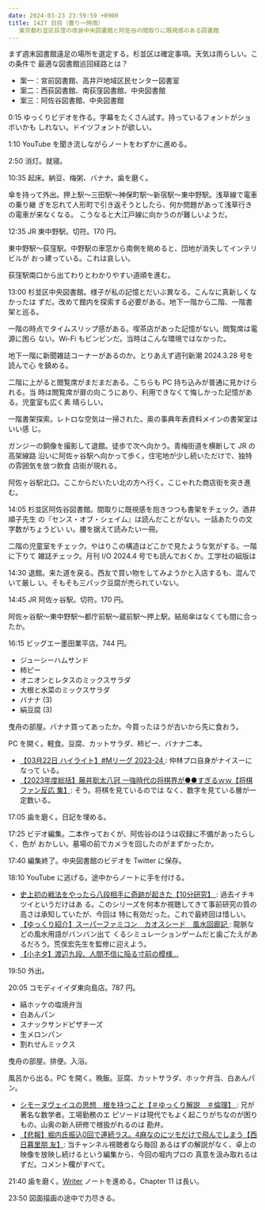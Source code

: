 ```yaml
---
date: 2024-03-23 23:59:59 +0900
title: 1427 日目（曇り一時雨）
   東京都杉並区荻窪の改装中央図書館と阿佐谷の間取りに既視感のある図書館
---
```


まず週末図書館遠足の場所を選定する。杉並区は確定事項。天気は雨らしい。この条件で
最適な図書館巡回経路とは？

* 案一：宮前図書館、高井戸地域区民センター図書室
* 案二：西荻図書館、南荻窪図書館、中央図書館
* 案三：阿佐谷図書館、中央図書館

0:15 ゆっくりビデオを作る。字幕をたくさん試す。持っているフォントがショボいかも
しれない。ドイツフォントが欲しい。

1:10 YouTube を聞き流しながらノートをわずかに進める。

2:50 消灯。就寝。

10:35 起床。納豆、梅粥、バナナ。歯を磨く。

傘を持って外出。押上駅～三田駅～神保町駅～新宿駅～東中野駅。浅草線で電車の乗り継
ぎを忘れて人形町で引き返そうとしたら、何か問題があって浅草行きの電車が来なくなる。
こうなると大江戸線に向かうのが難しいようだ。

12:35 JR 東中野駅。切符。170 円。

東中野駅～荻窪駅。中野駅の車窓から南側を眺めると、団地が消失してインテリビルが
おっ建っている。これは哀しい。

荻窪駅南口から出てわりとわかりやすい道順を進む。

13:00 杉並区中央図書館。様子が私の記憶とだいぶ異なる。こんなに真新しくなかったは
ずだ。改めて館内を探索する必要がある。地下一階から二階、一階書架と巡る。

一階の時点でタイムスリップ感がある。喫茶店があった記憶がない。閲覧席は電源に困ら
ない。Wi-Fi もビンビンだ。当時はこんな環境ではなかった。

地下一階に新聞雑誌コーナーがあるのか。とりあえず週刊新潮 2024.3.28 号を読んで心
を鎮める。

二階に上がると閲覧席がまだまだある。こちらも PC 持ち込みが普通に見かけられる。当
時は閲覧席が扉の向こうにあり、利用できなくて悔しかった記憶がある。児童室も広く素
晴らしい。

一階書架探索。レトロな空気は一掃された。奥の事典年表資料メインの書架室はいい感
じ。

ガンジーの銅像を撮影して退館。徒歩で次へ向かう。青梅街道を横断して JR の高架線路
沿いに阿佐ヶ谷駅へ向かって歩く。住宅地が少し続いただけで、独特の雰囲気を放つ飲食
店街が現れる。

阿佐ヶ谷駅北口。ここからだいたい北の方へ行く。こじゃれた商店街を突き進む。

14:05 杉並区阿佐谷図書館。間取りに既視感を抱きつつも書架をチェック。酒井順子先生
の『センス・オブ・シェイム』は読んだことがない。一話あたりの文字数がちょうどい
い。腰を据えて読みたい一冊。

二階の児童室をチェック。やはりこの構造はどこかで見たような気がする。一階に下りて
雑誌チェック。月刊 I/O 2024.4 号でも読んでおくか。工学社の組版は

14:30 退館。来た道を戻る。西友で買い物をしてみようかと入店するも、混んでいて厳し
い。そもそも三パック豆腐が売られていない。

14:45 JR 阿佐ヶ谷駅。切符。170 円。

阿佐ヶ谷駅～東中野駅～都庁前駅～蔵前駅～押上駅。結局傘はなくても間に合ったか。

16:15 ビッグエー墨田業平店。744 円。

* ジューシーハムサンド
* 柿ピー
* オニオンとレタスのミックスサラダ
* 大根と水菜のミックスサラダ
* バナナ (3)
* 絹豆腐 (3)

曳舟の部屋。バナナ買ってあったか。今買ったほうが古いから先に食おう。

PC を開く。軽食。豆腐、カットサラダ、柿ピー、バナナ二本。

* [【03月22日 ハイライト】#Mリーグ 2023-24
  ](https://www.youtube.com/watch?v=OkfD1YJ8cV8): 仲林プロ自身がナイスーになって
  いる。
* [【2023年度総括】藤井聡太八冠 一強時代の将棋界が●●すぎるｗｗ【将棋ファン反応
  集】](https://www.youtube.com/watch?v=-fl1HAtyyRA): そう。将棋を見ているのでは
  なく、数字を見ている層が一定数いる。

17:05 歯を磨く。日記を埋める。

17:25 ビデオ編集。二本作っておくが、阿佐谷のほうは収録に不備があったらしく、色が
おかしい。墓場の前でカメラを回したのがまずかったか。

17:40 編集終了。中央図書館のビデオを Twitter に保存。

18:10 YouTube に逃げる。途中からノートに手を付ける。

* [史上初の戦法をやったら八段相手に奇跡が起きた【10分研究】
  ](https://www.youtube.com/watch?v=-TMWa2OnJ-s): 過去イチキツイというだけはあ
  る。このシリーズを何本か視聴してきて事前研究の質の高さは承知していたが、今回は
  特に有効だった。これで最終回は惜しい。
* [【ゆっくり紹介】スーパーファミコン　カオスシード　風水回廊記
  ](https://www.youtube.com/watch?v=Y7kwCGeSdPw): 龍脈などの風水用語がバンバン出て
  くるシミュレーションゲームだと歯ごたえがあるだろう。荒俣宏先生を監修に迎えよう。
* [【小ネタ】渡辺九段、人間不信に陥る寸前の模様…
  ](https://www.youtube.com/watch?v=gGGLDi6ru-0)

19:50 外出。

20:05 コモディイイダ東向島店。787 円。

* 縞ホッケの塩焼弁当
* 白あんパン
* スナックサンドピザチーズ
* 生メロンパン
* 割れせんミックス

曳舟の部屋。排便。入浴。

風呂から出る。PC を開く。晩飯。豆腐、カットサラダ、ホッケ弁当、白あんパン。

* [シモーヌヴェイユの思想　根を持つこと【＃ゆっくり解説　＃倫理】
  ](https://www.youtube.com/watch?v=oGk_2bBbkRI): 兄が著名な数学者。工場勤務のエ
  ピソードは現代でもよく起こりがちなのが困りもの。山奥の新人研修で根扱がれるのは
  勘弁。
* [【悲報】堀内氏振込0回で連続ラス。4麻なのにツモだけで飛んでしまう【西日暮里朋
  友】](https://www.youtube.com/watch?v=gVN3pWtgXQg): 当チャンネル視聴者なら毎回
  あるはずの解説がなく、卓上の映像を放映し続けるという編集から、今回の堀内プロの
  真意を汲み取れるはずだ。コメント欄がすべて。

21:40 歯を磨く。[Writer] ノートを進める。Chapter 11 は長い。

23:50 図面描画の途中で力尽きる。

[Writer]: https://documentation.libreoffice.org/en/english-documentation/writer/
